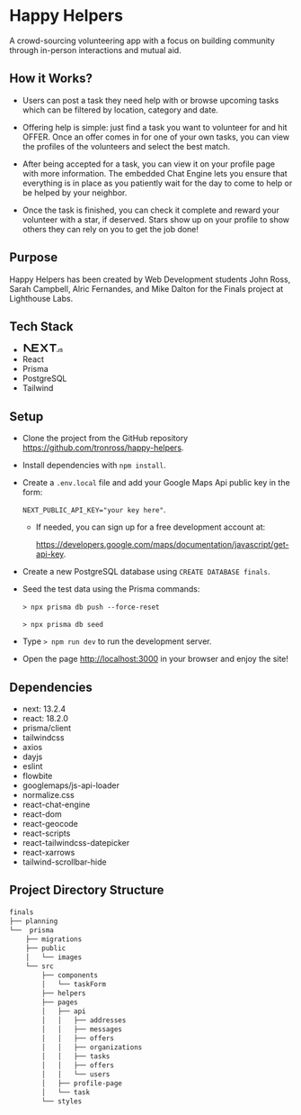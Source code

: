 # Happy Helpers

A crowd-sourcing volunteering app with a focus on building community through in-person interactions and mutual aid.

## How it Works?

- Users can post a task they need help with or browse upcoming tasks which can be filtered by location, category and date.

- Offering help is simple: just find a task you want to volunteer for and hit OFFER. Once an offer comes in for one of your own tasks, you can view the profiles of the volunteers and select the best match.

- After being accepted for a task, you can view it on your profile page with more information. The embedded Chat Engine lets you ensure that everything is in place as you patiently wait for the day to come to help or be helped by your neighbor.

- Once the task is finished, you can check it complete and reward your volunteer with a star, if deserved. Stars show up on your profile to show others they can rely on you to get the job done!

## Purpose

Happy Helpers has been created by Web Development students John Ross, Sarah Campbell, Alric Fernandes, and Mike Dalton for the Finals project at Lighthouse Labs.

## Tech Stack

- <img src='./public/images/iconNextJS.png' alt='NextJS' height='17px' />
- React
- Prisma
- PostgreSQL
- Tailwind

## Setup

- Clone the project from the GitHub repository <https://github.com/tronross/happy-helpers>.

- Install dependencies with `npm install`.

- Create a `.env.local` file and add your Google Maps Api public key in the form:

  `NEXT_PUBLIC_API_KEY="your key here"`.
  - If needed, you can sign up for a free development account at:

    <https://developers.google.com/maps/documentation/javascript/get-api-key>.

- Create a new PostgreSQL database using `CREATE DATABASE finals`.

- Seed the test data using the Prisma commands:

  `> npx prisma db push --force-reset`

  `> npx prisma db seed`

- Type `> npm run dev` to run the development server.

- Open the page <http://localhost:3000> in your browser and enjoy the site!


## Dependencies

- next: 13.2.4
- react: 18.2.0
- prisma/client
- tailwindcss
- axios
- dayjs
- eslint
- flowbite
- googlemaps/js-api-loader
- normalize.css
- react-chat-engine
- react-dom
- react-geocode
- react-scripts
- react-tailwindcss-datepicker
- react-xarrows
- tailwind-scrollbar-hide

## Project Directory Structure
```
finals
├── planning
└──  prisma
    ├── migrations
    ├── public
    │   └── images
    └── src
        ├── components
        │   └── taskForm
        ├── helpers
        ├── pages
        │   ├── api
        │   │   ├── addresses
        │   │   ├── messages
        │   │   ├── offers
        │   │   ├── organizations
        │   │   ├── tasks
        │   │   ├── offers
        │   │   └── users
        │   ├── profile-page
        │   └── task
        └── styles
```